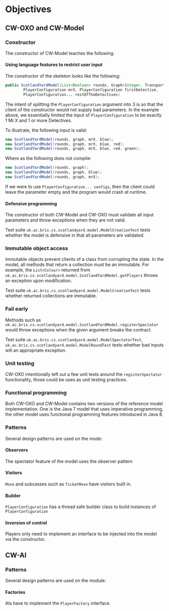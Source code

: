 Objectives
==========

## CW-OXO and CW-Model

### Constructor

The constructor of CW-Model teaches the following:

#### Using language features to restrict user input

The constructor of the skeleton looks like the following:

```java
public ScotlandYardModel(List<Boolean> rounds, Graph<Integer, Transport> graph,
		PlayerConfiguration mrX, PlayerConfiguration firstDetective,
		PlayerConfiguration... restOfTheDetectives)
```

The intent of splitting the `PlayerConfiguration` argument into 3 is so
that the client of the constructor would not supply bad parameters.
In the example above, we essentially limited the input of 
`PlayerConfiguration` to be exactly 1 Mr.X and 1 or more Detectives.

To illustrate, the following input is valid:
```java 
new ScotlandYardModel(rounds, graph, mrX, blue);
new ScotlandYardModel(rounds, graph, mrX, blue, red);
new ScotlandYardModel(rounds, graph, mrX, blue, red, green);
```
Where as the following does not compile:
```java 
new ScotlandYardModel(rounds, graph);
new ScotlandYardModel(rounds, graph, blue);
new ScotlandYardModel(rounds, graph, mrX);
```

If we were to use `PlayerConfiguration... configs`, then the client 
could leave the parameter empty and the program would crash at runtime.


#### Defensive programming

The constructor of both CW-Model and CW-OXO must validate all input
parameters and throw exceptions when they are not valid.

Test suite `uk.ac.bris.cs.scotlandyard.model.ModelCreationTest` tests 
whether the model is defensive in that all parameters are validated. 


### Immutable object access

Immutable objects prevent clients of a class from corrupting the state.
In the model, all methods that return a collection must be an immutable. 
For example, the `List<Colour>` returned from 
`uk.ac.bris.cs.scotlandyard.model.ScotlandYardModel.getPlayers`
throws an exception upon modification.

Test suite `uk.ac.bris.cs.scotlandyard.model.ModelCreationTest` tests 
whether returned collections are immutable.


### Fail early

Methods such as `uk.ac.bris.cs.scotlandyard.model.ScotlandYardModel.registerSpectator`
would throw exceptions when the given argument breaks the contract. 

Test suite `uk.ac.bris.cs.scotlandyard.model.ModelSpectatorTest`,
`uk.ac.bris.cs.scotlandyard.model.ModelRoundTest` tests whether bad 
inputs will an appropriate exception.


### Unit testing

CW-OXO intentionally left out a few unit tests around the
`registerSpectator` functionality, those could be uses as
unit testing practices.

### Functional programming

Both CW-OXO and CW-Model contains two versions of the reference
model implementation. One is the Java 7 model that uses imperative
programming, the other model uses functional programming
features introduced in Java 8.

### Patterns

Several design patterns are used on the mode:

#### Observers

The spectator feature of the model uses the observer pattern

#### Visitors

`Move` and subcasses such as `TicketMove` have visitors built in. 

#### Builder

`PlayerConfiguration` has a thread safe builder class to build
instances of `PlayerConfiguration`

#### Inversion of control

Players only need to implement an interface to be injected into the 
model via the constructor. 


## CW-AI
 
### Patterns

Several design patterns are used on the module:

#### Factories

AIs have to implement the `PlayerFactory` interface.

 
